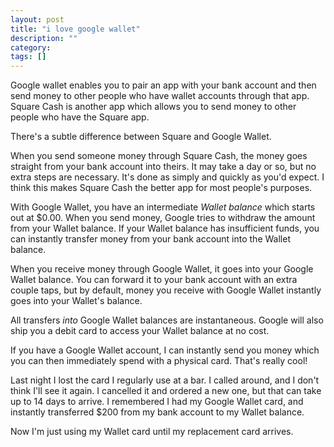 ```yaml
---
layout: post
title: "i love google wallet"
description: ""
category: 
tags: []
---
```


Google wallet enables you to pair an app with your bank account and then send
money to other people who have wallet accounts through that app.
Square Cash is another app which allows you to send money to other people who
have the Square app.

There's a subtle difference between Square and Google Wallet.

When you send someone money
through Square Cash, the money goes straight from your bank account into theirs.
It may take a day or so, but no extra steps are necessary. It's done as simply
and quickly as you'd expect. I think this makes Square Cash the better
app for most people's purposes.

With Google Wallet, you have an intermediate _Wallet balance_ which starts
out at $0.00. When you send money, Google tries to withdraw the amount from your
Wallet balance. If your Wallet balance has insufficient funds, you can instantly
transfer money from your bank account into the Wallet balance.

When you receive money through Google Wallet, it goes into your Google Wallet
balance. You can forward it to your bank account with an extra couple taps, but
by default, money you receive with Google Wallet instantly goes into your Wallet's
balance.

All transfers _into_ Google Wallet balances are
instantaneous. Google will also ship you a debit card to access your Wallet
balance at no cost.

If you have a Google Wallet account, I can instantly send you money which you
can then immediately spend with a physical card. That's really cool!

Last night I lost the card I regularly use at a bar. I called
around, and I don't think I'll see it again. I cancelled it and ordered a new
one, but that can take up to 14 days to arrive. I remembered I had my Google Wallet
card, and instantly transferred $200 from my bank account to my Wallet balance.

Now I'm just using my Wallet card until my replacement card arrives.
